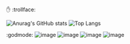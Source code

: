 :raised_hand: :trollface:

![Anurag's GitHub stats](https://github-readme-stats.vercel.app/api?username=shoober420&show_icons=true&theme=highcontrast&show=reviews,prs_merged,prs_merged_percentage) ![Top Langs](https://github-readme-stats.vercel.app/api/top-langs/?username=shoober420&layout=compact&theme=highcontrast&langs_count=20)

:godmode:
![image]({https://img.shields.io/badge/Gentoo-54487A?style=for-the-badge&logo=gentoo&logoColor=white})
![image]({https://img.shields.io/badge/Arch_Linux-1793D1?style=for-the-badge&logo=arch-linux&logoColor=white})
![image]({https://img.shields.io/badge/Counter_Strike-000000?style=for-the-badge&logo=counter-strike&logoColor=white})
![image]({https://img.shields.io/badge/PlayStation-003791?style=for-the-badge&logo=playstation&logoColor=white})
